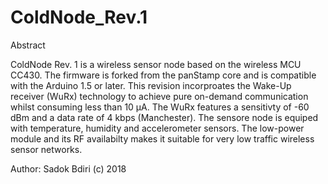 # ColdNode_Rev.1
Abstract

ColdNode Rev. 1 is a wireless sensor node based on the wireless MCU CC430. The firmware is forked from the panStamp core and is compatible with the Arduino 1.5 or later.
This revision incorproates the Wake-Up receiver (WuRx) technology to achieve pure on-demand communication whilst consuming less than 10 µA.
The WuRx features a sensitivty of -60 dBm and a data rate of 4 kbps (Manchester). The sensore node is equiped with temperature, humidity and accelerometer sensors.
The low-power module and its RF availabilty makes it suitable for very low traffic wireless sensor networks.

Author: Sadok Bdiri (c) 2018

